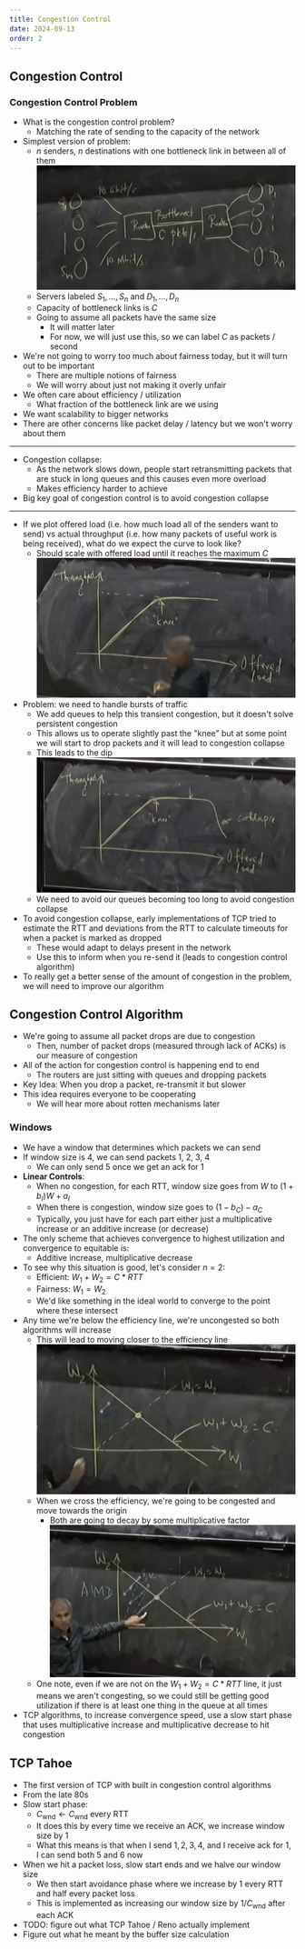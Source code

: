 ```yaml
---
title: Congestion Control
date: 2024-09-13
order: 2
---
```


## Congestion Control

### Congestion Control Problem

- What is the congestion control problem?
  - Matching the rate of sending to the capacity of the network
- Simplest version of problem:
  - $n$ senders, $n$ destinations with one bottleneck link in between all of them
    ![](img/simple.png)
  - Servers labeled $S_1, \dots, S_n$ and $D_1, \dots, D_n$
  - Capacity of bottleneck links is $C$
  - Going to assume all packets have the same size
    - It will matter later
    - For now, we will just use this, so we can label $C$ as packets / second
- We're not going to worry too much about fairness today, but it will turn out to be important
  - There are multiple notions of fairness
  - We will worry about just not making it overly unfair
- We often care about efficiency / utilization
  - What fraction of the bottleneck link are we using
- We want scalability to bigger networks
- There are other concerns like packet delay / latency but we won't worry about them

---

- Congestion collapse:
  - As the network slows down, people start retransmitting packets that are stuck in long queues and this causes even more overload
  - Makes efficiency harder to achieve
- Big key goal of congestion control is to avoid congestion collapse

---

- If we plot offered load (i.e. how much load all of the senders want to send) vs actual throughput (i.e. how many packets of useful work is being received), what do we expect the curve to look like?
  - Should scale with offered load until it reaches the maximum $C$
    ![](img/offered-load-vs-throughput.png)
- Problem: we need to handle bursts of traffic
  - We add queues to help this transient congestion, but it doesn't solve persistent congestion
  - This allows us to operate slightly past the "knee" but at some point we will start to drop packets and it will lead to congestion collapse
  - This leads to the dip
    ![](img/congestion-collapse-graph.png)
  - We need to avoid our queues becoming too long to avoid congestion collapse
- To avoid congestion collapse, early implementations of TCP tried to estimate the RTT and deviations from the RTT to calculate timeouts for when a packet is marked as dropped
  - These would adapt to delays present in the network
  - Use this to inform when you re-send it (leads to congestion control algorithm)
- To really get a better sense of the amount of congestion in the problem, we will need to improve our algorithm

## Congestion Control Algorithm

- We're going to assume all packet drops are due to congestion
  - Then, number of packet drops (measured through lack of ACKs) is our measure of congestion
- All of the action for congestion control is happening end to end
  - The routers are just sitting with queues and dropping packets
- Key Idea: When you drop a packet, re-transmit it but slower
- This idea requires everyone to be cooperating
  - We will hear more about rotten mechanisms later

### Windows

- We have a window that determines which packets we can send
- If window size is 4, we can send packets 1, 2, 3, 4
  - We can only send 5 once we get an ack for 1
- **Linear Controls**:
  - When no congestion, for each RTT, window size goes from $W$ to $(1+b_I)W + a_I$
  - When there is congestion, window size goes to $(1 - b_C) - a_C$
  - Typically, you just have for each part either just a multiplicative increase or an additive increase (or decrease)
- The only scheme that achieves convergence to highest utilization and convergence to equitable is:
  - Additive increase, multiplicative decrease
- To see why this situation is good, let's consider $n = 2$:
  - Efficient: $W_1 + W_2 = C * RTT$
  - Fairness: $W_1 = W_2$
  - We'd like something in the ideal world to converge to the point where these intersect
- Any time we're below the efficiency line, we're uncongested so both algorithms will increase
  - This will lead to moving closer to the efficiency line
    ![](img/towards-efficiency.png)
  - When we cross the efficiency, we're going to be congested and move towards the origin
    - Both are going to decay by some multiplicative factor
      ![](img/towards-efficiency-2.png)
  - One note, even if we are not on the $W_1 + W_2 = C * RTT$ line, it just means we aren't congesting, so we could still be getting good utilization if there is at least one thing in the queue at all times
- TCP algorithms, to increase convergence speed, use a slow start phase that uses multiplicative increase and multiplicative decrease to hit congestion

## TCP Tahoe

- The first version of TCP with built in congestion control algorithms
- From the late 80s
- Slow start phase:
  - $C_\text{wnd} \leftarrow C_\text{wnd}$ every RTT
  - It does this by every time we receive an ACK, we increase window size by 1
  - What this means is that when I send $1, 2, 3, 4$, and I receive ack for $1$, I can send both $5$ and $6$ now
- When we hit a packet loss, slow start ends and we halve our window size
  - We then start avoidance phase where we increase by 1 every RTT and half every packet loss
  - This is implemented as increasing our window size by $1 / C_\text{wnd}$ after each ACK
- TODO: figure out what TCP Tahoe / Reno actually implement
- Figure out what he meant by the buffer size calculation
